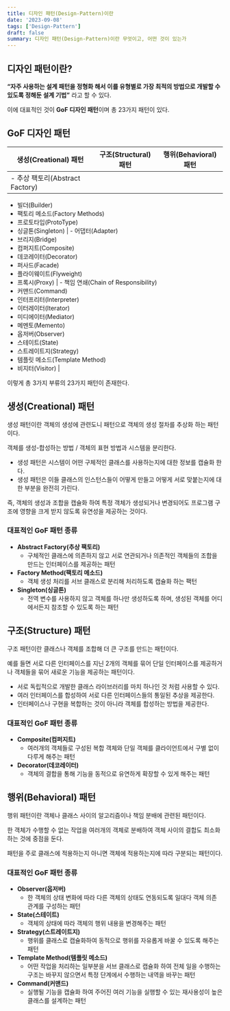 ```yaml
---
title: 디자인 패턴(Design-Pattern)이란
date: '2023-09-08'
tags: ['Design-Pattern']
draft: false
summary: 디자인 패턴(Design-Pattern)이란 무엇이고, 어떤 것이 있는가
---
```


## 디자인 패턴이란?

**“자주 사용하는 설계 패턴을 정형화 해서 이를 유형별로 가장 최적의 방법으로 개발할 수 있도록 정해둔 설계 기법”** 라고 할 수 있다.

이에 대표적인 것이 **GoF 디자인 패턴**이며 총 23가지 패턴이 있다.

## GoF 디자인 패턴

| 생성(Creational) 패턴 | 구조(Structural) 패턴 | 행위(Behavioral) 패턴 |
| --- | --- | --- |
| - 추상 팩토리(Abstract Factory)
- 빌더(Builder)
- 팩토리 메소드(Factory Methods)
- 프로토타입(ProtoType)
- 싱글톤(Singleton) | - 어댑터(Adapter)
- 브리지(Bridge)
- 컴퍼지트(Composite)
- 데코레이터(Decorator)
- 퍼사드(Facade)
- 플라이웨이트(Flyweight)
- 프록시(Proxy) | - 책임 연쇄(Chain of Responsibility)
- 커맨드(Command)
- 인터프리터(Interpreter)
- 이터레이터(Iterator)
- 미디에이터(Mediator)
- 메멘토(Memento)
- 옵저버(Observer)
- 스테이트(State)
- 스트레이트지(Strategy)
- 템플릿 메소드(Template Method)
- 비지터(Visitor) |

이렇게 총 3가지 부류의 23가지 패턴이 존재한다.

## 생성(Creational) 패턴

생성 패턴이란 객체의 생성에 관련도니 패턴으로 객체의 생성 절차를 추상화 하는 패턴이다.

객체를 생성-합성하는 방법 / 객체의 표현 방법과 시스템을 분리한다.

- 생성 패턴은 시스템이 어떤 구체적인 클래스를 사용하는지에 대한 정보를 캡슐화 한다.
- 생성 패턴은 이들 클래스의 인스턴스들이 어떻게 만들고 어떻게 서로 맞붙는지에 대한 부분을 완전히 가린다.

즉, 객체의 생성과 조합을 캡슐화 하여 특정 객체가 생성되거나 변경되어도 프로그램 구조에 영향을 크게 받지 않도록 유연성을 제공하는 것이다.

### 대표적인 GoF 패턴 종류

- **Abstract Factory(추상 팩토리)**
    - 구체적인 클래스에 의존하지 않고 서로 연관되거나 의존적인 객체들의 조합을 만드는 인터페이스를 제공하는 패턴
- **Factory Method(팩토리 메소드)**
    - 객체 생성 처리를 서브 클래스로 분리해 처리하도록 캡슐화 하는 팩턴
- **Singleton(싱글톤)**
    - 전역 변수를 사용하지 않고 객체를 하나만 생성하도록 하며, 생성된 객체를 어디에서든지 참조할 수 있도록 하는 패턴

## 구조(Structure) 패턴

구조 패턴이란 클래스나 객체를 조합해 더 큰 구조를 만드는 패턴이다.

예를 들면 서로 다른 인터페이스를 지닌 2개의 객체를 묶어 단일 인터페이스를 제공하거나 객체들을 묶어 새로운 기능을 제공하는 패턴이다.

- 서로 독립적으로 개발한 클래스 라이브러리를 마치 하나인 것 처럼 사용할 수 있다.
- 여러 인터페이스를 합성하여 서로 다른 인터페이스들의 통일된 추상을 제공한다.
- 인터페이스나 구현을 복합하는 것이 아니라 객체를 합성하는 방법을 제공한다.

### 대표적인 GoF 패턴 종류

- **Composite(컴퍼지트)**
    - 여러개의 객체들로 구성된 복합 객체와 단일 객체를 클라이언트에서 구별 없이 다루게 해주는 패턴
- **Decorator(데코레이터)**
    - 객체의 결합을 통해 기능을 동적으로 유연하게 확장할 수 있게 해주는 패턴

## 행위(Behavioral) 패턴

행위 패턴이란 객체나 클래스 사이의 알고리즘이나 책임 분배에 관련된 패턴이다.

한 객체가 수행할 수 없는 작업을 여러개의 객체로 분배하여 객체 사이의 결합도 최소화하는 것에 중점을 둔다.

패턴을 주로 클래스에 적용하는지 아니면 객체에 적용하는지에 따라 구분되는 패턴이다.

### 대표적인 GoF 패턴 종류

- **Observer(옵저버)**
    - 한 객체의 상태 변화에 따라 다른 객체의 상태도 연동되도록 일대다 객체 의존 관계를 구성하는 패턴
- **State(스테이트)**
    - 객체의 상태에 따라 객체의 행위 내용을 변경해주는 패턴
- **Strategy(스트레이트지)**
    - 행위를 클래스로 캡슐화하여 동적으로 행위를 자유롭게 바꿀 수 있도록 해주는 패턴
- **Template Method(템플릿 메소드)**
    - 어떤 작업을 처리하는 일부분을 서브 클래스로 캡슐화 하여 전체 일을 수행하는 구조는 바꾸지 않으면서 특정 단계에서 수행하는 내역을 바꾸는 패턴
- **Command(커맨드)**
    - 실행될 기능을 캡슐화 하여 주어진 여러 기능을 실행할 수 있는 재사용성이 높은 클래스를 설계하는 패턴